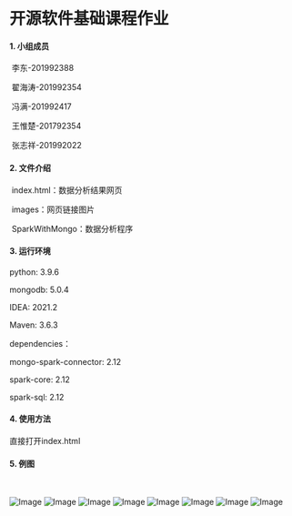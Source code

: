 # 开源软件基础课程作业

#### 1. 小组成员

​		李东-201992388

​		翟海涛-201992354

​		冯满-201992417

​		王惟楚-201792354

​		张志祥-201992022

#### 2. 文件介绍

​		index.html：数据分析结果网页

​		images：网页链接图片

​		SparkWithMongo：数据分析程序

#### 3.  运行环境

python: 3.9.6

mongodb: 5.0.4

IDEA: 2021.2

Maven: 3.6.3

dependencies：

mongo-spark-connector: 2.12

spark-core: 2.12

spark-sql: 2.12

#### 4. 使用方法

直接打开index.html

#### 5. 例图

​		

![Image](https://github.com/Leonard-ld/ssdut-OpenSourceSoftware2021/tree/main/images/大连市各区县二手房均价.png)
![Image](https://github.com/Leonard-ld/ssdut-OpenSourceSoftware2021/tree/main/images/房屋价格分布直方图.png)
![Image](https://github.com/Leonard-ld/ssdut-OpenSourceSoftware2021/tree/main/images/房屋面积分布直方图.png)
![Image](https://github.com/Leonard-ld/ssdut-OpenSourceSoftware2021/tree/main/images/国内部分城市二手房均价.png)
![Image](https://github.com/Leonard-ld/ssdut-OpenSourceSoftware2021/tree/main/images/上海市各区县二手房均价.png)
![Image](https://github.com/Leonard-ld/ssdut-OpenSourceSoftware2021/tree/main/images/北京市各区县二手房均价.png)
![Image](https://github.com/Leonard-ld/ssdut-OpenSourceSoftware2021/tree/main/images/饼图.jpg)
![Image](https://github.com/Leonard-ld/ssdut-OpenSourceSoftware2021/tree/main/images/大连各区县二手房数量.png)

